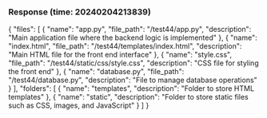 ### Response (time: 20240204213839)

{
  "files": [
    {
      "name": "app.py",
      "file_path": "/test44/app.py",
      "description": "Main application file where the backend logic is implemented"
    },
    {
      "name": "index.html",
      "file_path": "/test44/templates/index.html",
      "description": "Main HTML file for the front end interface"
    },
    {
      "name": "style.css",
      "file_path": "/test44/static/css/style.css",
      "description": "CSS file for styling the front end"
    },
    {
      "name": "database.py",
      "file_path": "/test44/database.py",
      "description": "File to manage database operations"
    }
  ],
  "folders": [
    {
      "name": "templates",
      "description": "Folder to store HTML templates"
    },
    {
      "name": "static",
      "description": "Folder to store static files such as CSS, images, and JavaScript"
    }
  ]
}